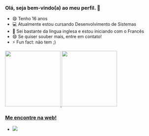 ### Olá, seja bem-vindo(a) ao meu perfil. 👋

- 😄 Tenho 16 anos
- 💻 Atualmente estou cursando Desenvolvimento de Sistemas
- 💬 Sei bastante da língua inglesa e estou iniciando com o Francês
- 😄 Se quiser souber mais, entre em contato!
- ⚡ Fun fact: não tem ;)

<div>
<a href="https://github.com/miguelvent">
<img height="180em" src="https://github-readme-stats.vercel.app/api/top-langs/?username=miguelvent&layout=compact&langs_count=7&theme=dracula"/>
<img height="180em" src="https://github-readme-stats.vercel.app/api?username=miguelvent&show_icons=true&theme=dracula&include_all_commits=true&count_private=true"/>
</div>

  ### Me encontre na web!
- <a href="https://www.youtube.com/seu-canal-youtube-aqui](https://www.youtube.com/channel/UCMuEM5PS-uaeUAY3KR-atBg)" target="_blank"><img src="https://img.shields.io/badge/YouTube-FF0000?style=for-the-badge&logo=youtube&logoColor=white" target="_blank"></a>
             
          
